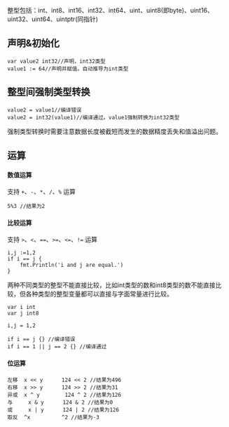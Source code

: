 整型包括：int、int8、int16、int32、int64、uint、uint8(即byte)、uint16、uint32、uint64、uintptr(同指针)

## 声明&初始化
```
var value2 int32//声明，int32类型
value1 := 64//声明并赋值。自动推导为int类型
```
## 整型间强制类型转换
```
value2 = value1//编译错误
value2 = int32(value1)//编译通过。value1强制转换为int32类型
```
强制类型转换时需要注意数据长度被截短而发生的数据精度丢失和值溢出问题。

## 运算

#### 数值运算

支持 `+`、`-`、`*`、`/`、`%` 运算

```
5%3 //结果为2
```
#### 比较运算

支持 `>`、`<`、`==`、`>=`、`<=`、`!=` 运算

```
i,j :=1,2
if i == j {
	fmt.Println('i and j are equal.')
}
```

两种不同类型的整型不能直接比较，比如int类型的数和int8类型的数不能直接比较，但各种类型的整型变量都可以直接与字面常量进行比较。
```
var i int
var j int8

i,j = 1,2

if i == j {} //编译错误
if i == 1 || j == 2 {} //编译通过
```
#### 位运算
```
左移	x << y		124 << 2 //结果为496
右移	x >> y		124 >> 2 //结果为31
异或	x ^ y		 124 ^ 2 //结果为126
与	  x & y		 124 & 2 //结果为0
或	  x | y		 124 | 2 //结果为126
取反	^x			^2 //结果为-3
```